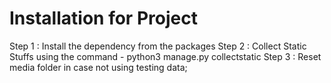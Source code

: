 # Installation for Project
Step 1 : Install the dependency from the packages
Step 2 : Collect Static Stuffs using the command - python3 manage.py collectstatic
Step 3 : Reset media folder in case not using testing data;
